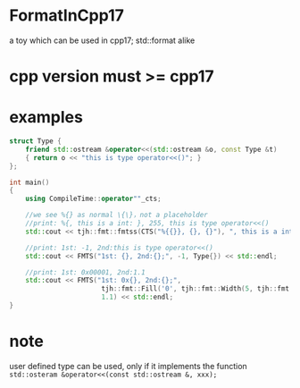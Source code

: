 # FormatInCpp17
a toy which can be used in cpp17; std::format alike

# cpp version must >= cpp17

# examples
```c++
struct Type {
    friend std::ostream &operator<<(std::ostream &o, const Type &t)
    { return o << "this is type operator<<()"; }
};

int main()
{
    using CompileTime::operator""_cts;

    //we see %{} as normal \{\}，not a placeholder
    //print: %{, this is a int: }, 255, this is type operator<<()
    std::cout << tjh::fmt::fmtss(CTS("%{{}}, {}, {}"), ", this is a int: ", 255.0, Type{}).str() << std::endl;

    //print: 1st: -1, 2nd:this is type operator<<()
    std::cout << FMTS("1st: {}, 2nd:{};", -1, Type{}) << std::endl;

    //print: 1st: 0x00001, 2nd:1.1
    std::cout << FMTS("1st: 0x{}, 2nd:{};",
                       tjh::fmt::Fill('0', tjh::fmt::Width(5, tjh::fmt::Hex(1))),
                       1.1) << std::endl;
}
```

# note
user defined type can be used, only if it implements the function `std::osteram &operator<<(const std::ostream &, xxx);`
